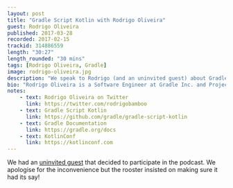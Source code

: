```yaml
---
layout: post
title: "Gradle Script Kotlin with Rodrigo Oliveira"
guest: Rodrigo Oliveira
published: 2017-03-28
recorded: 2017-02-15
trackid: 314886559
length: "30:27"
length_rounded: "30 mins" 
tags: [Rodrigo Oliveira, Gradle]
image: rodrigo-oliveira.jpg
description: "We speak to Rodrigo (and an uninvited guest) about Gradle Script Kotlin, the reasons behind it, what benefits it provides us as build script engineers, the challenges in maintaining two scripting languages and where Kotlin fits in the future of Gradle"
bio: "Rodrigo Oliveira is a Software Engineer at Gradle Inc. and Project Lead for Gradle Script Kotlin"
notes: 
    - text: Rodrigo Oliveira on Twitter
      link: https://twitter.com/rodrigobamboo
    - text: Gradle Script Kotlin
      link: https://github.com/gradle/gradle-script-kotlin
    - text: Gradle Documentation
      link: https://gradle.org/docs
    - text: KotlinConf
      link: https://kotlinconf.com
---
```


We had an [uninvited guest](https://en.wikipedia.org/wiki/Rooster) that decided to participate in the podcast. We apologise for the inconvenience but the rooster insisted on making sure it had its say!